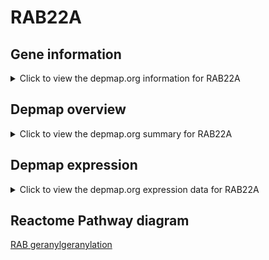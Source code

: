 <h1>RAB22A</h1>

<h2>Gene information</h2>
<details>
  <summary>Click to view the depmap.org information for RAB22A</summary>
  <iframe src="https://depmap.org/portal/gene/RAB22A?tab=about" style="border:none;width:100%;height:800px"></iframe>
</details>

<h2>Depmap overview</h2>
<details>
  <summary>Click to view the depmap.org summary for RAB22A</summary>
  <iframe src="https://depmap.org/portal/gene/RAB22A?tab=overview" style="border:none;width:100%;height:800px"></iframe>
</details>

<h2>Depmap expression</h2>
<details>
  <summary>Click to view the depmap.org expression data for RAB22A</summary>
  <iframe src="https://depmap.org/portal/gene/RAB22A?tab=characterization" style="border:none;width:100%;height:800px"></iframe>
</details>



<h2>Reactome Pathway diagram</h2>
<a href="https://reactome.org/PathwayBrowser/#/R-HSA-8873719" target="_BLANK">RAB geranylgeranylation</a>



